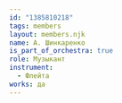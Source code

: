 ```yaml
---
id: "1385810218"
tags: members
layout: members.njk
name: А. Шинкаренко
is_part_of_orchestra: true
role: Музыкант
instrument:
  - Флейта
works: да
---
```


